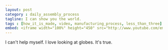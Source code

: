 ```yaml
---
layout: post
category : daily_assembly_process
tagline: I can show you the world.
tags : [how_it_is_made, video, manufacturing_process, less_than_three]
embed: <iframe width="100%" height="450" src="http://www.youtube.com/embed/qgErv6M19yY?rel=0" frameborder="0" allowfullscreen></iframe>
---
```

I can't help myself. I love looking at globes. It's true.